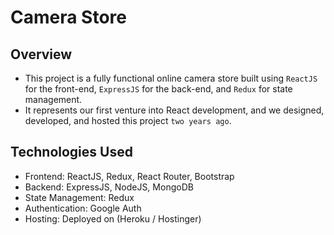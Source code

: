 # Camera Store

## Overview

- This project is a fully functional online camera store built using `ReactJS` for the front-end, `ExpressJS` for the back-end, and `Redux` for state management.
- It represents our first venture into React development, and we designed, developed, and hosted this project `two years ago`.

## Technologies Used
- Frontend: ReactJS, Redux, React Router, Bootstrap
- Backend: ExpressJS, NodeJS, MongoDB
- State Management: Redux
- Authentication: Google Auth
- Hosting: Deployed on (Heroku / Hostinger)
